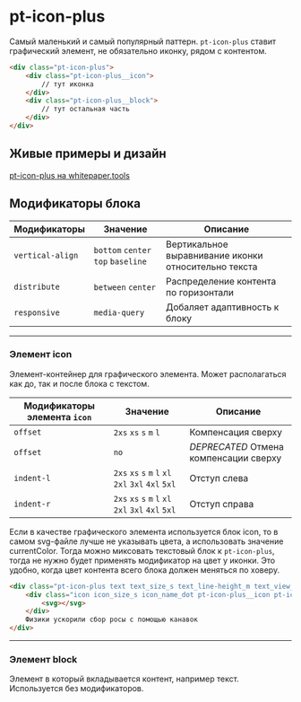 # pt-icon-plus

Самый маленький и самый популярный паттерн. `pt-icon-plus` ставит графический элемент, не обязательно иконку, рядом с контентом.

```html
<div class="pt-icon-plus">
    <div class="pt-icon-plus__icon">
        // тут иконка
    </div>
    <div class="pt-icon-plus__block">
        // тут остальная часть
    </div>
</div>
```

## Живые примеры и дизайн

[pt-icon-plus на whitepaper.tools](http://whitepaper.tools/doc.html#/pt-icon-plus)


## Модификаторы блока

Модификаторы     | Значение                           | Описание
---------------- | ---------------------------------- | ----------------------------------------------------
`vertical-align` | `bottom` `center` `top` `baseline` | Вертикальное выравнивание иконки относительно текста
`distribute`     | `between` `center`                 | Распределение контента по горизонтали
`responsive`     | `media-query`                      | Добаляет адаптивность к блоку

___


### Элемент icon

Элемент-контейнер для графического элемента. Может располагаться как до, так и после блока с текстом.

Модификаторы элемента `icon` | Значение                                            | Описание                 
---------------------------- | --------------------------------------------------- | ------------------------- 
`offset`                     | `2xs` `xs` `s` `m` `l`                              | Компенсация сверху
`offset`                     | `no`                                                | *DEPRECATED* Отмена компенсации сверху
`indent-l`                   | `2xs` `xs` `s` `m` `l` `xl` `2xl` `3xl` `4xl` `5xl` | Отступ слева
`indent-r`                   | `2xs` `xs` `s` `m` `l` `xl` `2xl` `3xl` `4xl` `5xl` | Отступ справа

Если в качестве графического элемента используется блок icon, то в самом svg-файле лучше не указывать цвета, а использовать значение currentColor. Тогда можно миксовать текстовый блок к `pt-icon-plus`, тогда не нужно будет применять модификатор на цвет у иконки. Это удобно, когда цвет контента всего блока должен меняться по ховеру.

```html
<div class="pt-icon-plus text text_size_s text_line-height_m text_view_brand">
	<div class="icon icon_size_s icon_name_dot pt-icon-plus__icon pt-icon-plus__icon_indent-r_xs">
    	<svg></svg>
	</div>
    Физики ускорили сбор росы с помощью канавок
</div>
```

___


### Элемент block

Элемент в который вкладывается контент, например текст. Используется без модификаторов.
